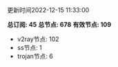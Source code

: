 更新时间2022-12-15 11:33:00

**总订阅: 45**
**总节点: 678**
**有效节点: 109**
- v2ray节点: 102
- ss节点: 1
- trojan节点: 6
